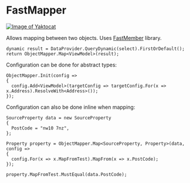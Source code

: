 # FastMapper
[![Image of Yaktocat](https://ci.appveyor.com/api/projects/status/dxqgnl1kfbabenv2?svg=true)](https://ci.appveyor.com/project/restlessmedia/fastmapper)

Allows mapping between two objects.  Uses [FastMember](https://github.com/mgravell/fast-member) library.
```
dynamic result = DataProvider.QueryDynamic(select).FirstOrDefault();
return ObjectMapper.Map<ViewModel>(result);
```
Configuration can be done for abstract types:
```
ObjectMapper.Init(config =>
{
  config.Add<ViewModel>(targetConfig => targetConfig.For(x => x.Address).ResolveWith<Address>());
});
```
Configuration can also be done inline when mapping:
```
SourceProperty data = new SourceProperty
{
  PostCode = "nw10 7nz",
};

Property property = ObjectMapper.Map<SourceProperty, Property>(data, config =>
{
  config.For(x => x.MapFromTest).MapFrom(x => x.PostCode);
});

property.MapFromTest.MustEqual(data.PostCode);
```
